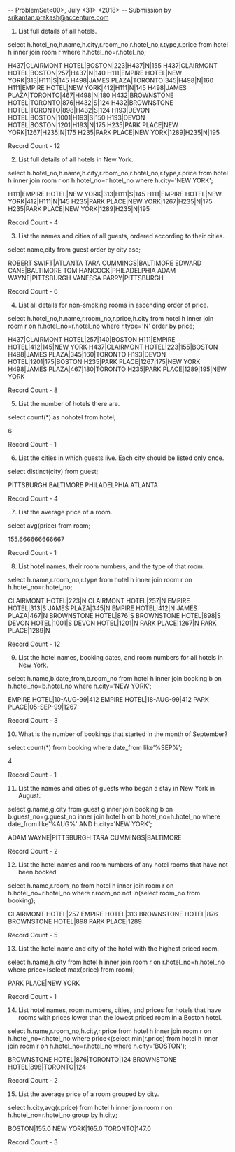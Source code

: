 -- ProblemSet<00>, July <31> <2018> -- 
Submission by srikantan.prakash@accenture.com

1) List full details of all hotels.

select h.hotel_no,h.name,h.city,r.room_no,r.hotel_no,r.type,r.price from hotel h inner join room r where h.hotel_no=r.hotel_no;

H437|CLAIRMONT HOTEL|BOSTON|223|H437|N|155
H437|CLAIRMONT HOTEL|BOSTON|257|H437|N|140
H111|EMPIRE HOTEL|NEW YORK|313|H111|S|145
H498|JAMES PLAZA|TORONTO|345|H498|N|160
H111|EMPIRE HOTEL|NEW YORK|412|H111|N|145
H498|JAMES PLAZA|TORONTO|467|H498|N|180
H432|BROWNSTONE HOTEL|TORONTO|876|H432|S|124
H432|BROWNSTONE HOTEL|TORONTO|898|H432|S|124
H193|DEVON HOTEL|BOSTON|1001|H193|S|150
H193|DEVON HOTEL|BOSTON|1201|H193|N|175
H235|PARK PLACE|NEW YORK|1267|H235|N|175
H235|PARK PLACE|NEW YORK|1289|H235|N|195

Record Count - 12

2. List full details of all hotels in New York.

select h.hotel_no,h.name,h.city,r.room_no,r.hotel_no,r.type,r.price from hotel h inner join room r on h.hotel_no=r.hotel_no where h.city='NEW YORK';

H111|EMPIRE HOTEL|NEW YORK|313|H111|S|145
H111|EMPIRE HOTEL|NEW YORK|412|H111|N|145
H235|PARK PLACE|NEW YORK|1267|H235|N|175
H235|PARK PLACE|NEW YORK|1289|H235|N|195

Record Count - 4

3. List the names and cities of all guests, ordered according to their cities.

select name,city from guest order by city asc;

ROBERT SWIFT|ATLANTA
TARA CUMMINGS|BALTIMORE
EDWARD CANE|BALTIMORE
TOM HANCOCK|PHILADELPHIA
ADAM WAYNE|PITTSBURGH
VANESSA PARRY|PITTSBURGH

Record Count - 6

4. List all details for non-smoking rooms in ascending order of price.

select h.hotel_no,h.name,r.room_no,r.price,h.city from hotel h inner join room r on h.hotel_no=r.hotel_no where r.type='N' order by price;

H437|CLAIRMONT HOTEL|257|140|BOSTON
H111|EMPIRE HOTEL|412|145|NEW YORK
H437|CLAIRMONT HOTEL|223|155|BOSTON
H498|JAMES PLAZA|345|160|TORONTO
H193|DEVON HOTEL|1201|175|BOSTON
H235|PARK PLACE|1267|175|NEW YORK
H498|JAMES PLAZA|467|180|TORONTO
H235|PARK PLACE|1289|195|NEW YORK

Record Count - 8

5. List the number of hotels there are.

select count(*) as nohotel from hotel;

6

Record Count - 1

6. List the cities in which guests live. Each city should be listed only once.

select distinct(city) from guest;

PITTSBURGH
BALTIMORE
PHILADELPHIA
ATLANTA

Record Count - 4

7. List the average price of a room.

select avg(price) from room;

155.666666666667

Record Count - 1

8. List hotel names, their room numbers, and the type of that room.

select h.name,r.room_no,r.type from hotel h inner join room r on h.hotel_no=r.hotel_no;

CLAIRMONT HOTEL|223|N
CLAIRMONT HOTEL|257|N
EMPIRE HOTEL|313|S
JAMES PLAZA|345|N
EMPIRE HOTEL|412|N
JAMES PLAZA|467|N
BROWNSTONE HOTEL|876|S
BROWNSTONE HOTEL|898|S
DEVON HOTEL|1001|S
DEVON HOTEL|1201|N
PARK PLACE|1267|N
PARK PLACE|1289|N

Record Count - 12

9. List the hotel names, booking dates, and room numbers for all hotels in New York.

select h.name,b.date_from,b.room_no from hotel h inner join booking b on h.hotel_no=b.hotel_no where h.city='NEW YORK';

EMPIRE HOTEL|10-AUG-99|412
EMPIRE HOTEL|18-AUG-99|412
PARK PLACE|05-SEP-99|1267

Record Count - 3

10. What is the number of bookings that started in the month of September?

select count(*) from booking where date_from like'%SEP%';

4

Record Count - 1

11. List the names and cities of guests who began a stay in New York in August.

select g.name,g.city from guest g inner join booking b on b.guest_no=g.guest_no inner join hotel h on b.hotel_no=h.hotel_no where date_from like'%AUG%' AND h.city='NEW YORK';

ADAM WAYNE|PITTSBURGH
TARA CUMMINGS|BALTIMORE

Record Count - 2

12. List the hotel names and room numbers of any hotel rooms that have not been booked.

select h.name,r.room_no from hotel h inner join room r on h.hotel_no=r.hotel_no where r.room_no not in(select room_no from booking);

CLAIRMONT HOTEL|257
EMPIRE HOTEL|313
BROWNSTONE HOTEL|876
BROWNSTONE HOTEL|898
PARK PLACE|1289

Record Count - 5

13. List the hotel name and city of the hotel with the highest priced room.

select h.name,h.city from hotel h inner join room r on r.hotel_no=h.hotel_no where price=(select max(price) from room);

PARK PLACE|NEW YORK

Record Count - 1

14. List hotel names, room numbers, cities, and prices for hotels that have rooms with prices lower than the lowest priced room in a Boston hotel.

select h.name,r.room_no,h.city,r.price from hotel h inner join room r on h.hotel_no=r.hotel_no where price<(select min(r.price) from hotel h inner join room r on h.hotel_no=r.hotel_no where h.city='BOSTON');

BROWNSTONE HOTEL|876|TORONTO|124
BROWNSTONE HOTEL|898|TORONTO|124

Record Count - 2

15. List the average price of a room grouped by city.

select h.city,avg(r.price) from hotel h inner join room r on h.hotel_no=r.hotel_no group by h.city;

BOSTON|155.0
NEW YORK|165.0
TORONTO|147.0

Record Count - 3
